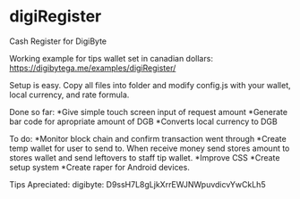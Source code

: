 # digiRegister
Cash Register for DigiByte

Working example for tips wallet set in canadian dollars:  https://digibytega.me/examples/digiRegister/

Setup is easy.  Copy all files into folder and modify config.js with your wallet, local currency, and rate formula.

Done so far:
*Give simple touch screen input of request amount
*Generate bar code for apropriate amount of DGB
*Converts local currency to DGB

To do:
*Monitor block chain and confirm transaction went through
*Create temp wallet for user to send to.  When receive money send stores amount to stores wallet and send leftovers to staff tip wallet.
*Improve CSS
*Create setup system
*Create raper for Android devices.


Tips Apreciated:  digibyte: D9ssH7L8gLjkXrrEWJNWpuvdicvYwCkLh5

